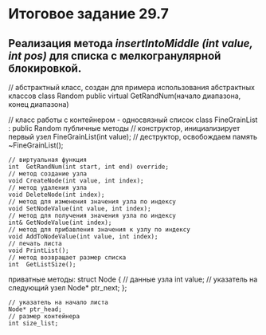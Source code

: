 # Итоговое задание 29.7

## Реализация метода ___insertIntoMiddle___ _(int value, int pos)_ для списка с мелкогранулярной блокировкой.

// абстрактный класс, создан для примера использования абстрактных классов
class Random
	public virtual GetRandNum(начало диапазона, конец диапазона)


// класс работы с контейнером - односвязный список
class FineGrainList : public Random
	публичные методы
	// конструктор, инициализирует первый узел
	FineGrainList(int value);
	// деструктор, освобождаем память
	~FineGrainList();

	// виртуальная функция
	int  GetRandNum(int start, int end) override;
	// метод создание узла
	void CreateNode(int value, int index);
	// метод удаления узла
	void DeleteNode(int index);
	// метод для изменения значения узла по индексу
	void SetNodeValue(int value, int index);
	// метод для получения значения узла по индексу
	int& GetNodeValue(int index);
	// метод для прибавления значения к узлу по индексу
	void AddToNodeValue(int value, int index);
	// печать листа
	void PrintList();
	// метод возвращает размер списка
	int  GetListSize();

приватные методы:
	struct Node
	{
		// данные узла
		int value;
		// указатель на следующий узел
		Node* ptr_next;
	};

	// указатель на начало листа
	Node* ptr_head;
	// размер контейнера
	int size_list;

